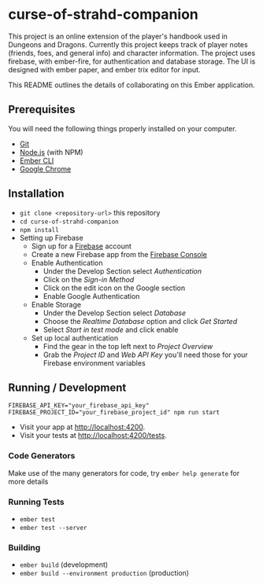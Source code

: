 # curse-of-strahd-companion

This project is an online extension of the player's handbook used in Dungeons and Dragons. Currently this project keeps track of player notes (friends, foes, and general info) and character information. The project uses firebase, with ember-fire, for authentication and database storage. The UI is designed with ember paper, and ember trix editor for input.

This README outlines the details of collaborating on this Ember application.

## Prerequisites

You will need the following things properly installed on your computer.

* [Git](https://git-scm.com/)
* [Node.js](https://nodejs.org/) (with NPM)
* [Ember CLI](https://ember-cli.com/)
* [Google Chrome](https://google.com/chrome/)

## Installation

* `git clone <repository-url>` this repository
* `cd curse-of-strahd-companion`
* `npm install`
* Setting up Firebase
  * Sign up for a [Firebase](https://firebase.google.com/) account
  * Create a new Firebase app from the [Firebase Console](https://console.firebase.google.com)
  * Enable Authentication
    * Under the Develop Section select _Authentication_
    * Click on the _Sign-in Method_
    * Click on the edit icon on the Google section
    * Enable Google Authentication
  * Enable Storage
    * Under the Develop Section select _Database_
    * Choose the _Realtime Database_ option and click _Get Started_
    * Select _Start in test mode_ and click enable
  * Set up local authentication
    * Find the gear in the top left next to _Project Overview_
    * Grab the _Project ID_ and _Web API Key_ you'll need those for your Firebase environment variables


## Running / Development

```
FIREBASE_API_KEY="your_firebase_api_key" FIREBASE_PROJECT_ID="your_firebase_project_id" npm run start
```

* Visit your app at [http://localhost:4200](http://localhost:4200).
* Visit your tests at [http://localhost:4200/tests](http://localhost:4200/tests).

### Code Generators

Make use of the many generators for code, try `ember help generate` for more details

### Running Tests

* `ember test`
* `ember test --server`

### Building

* `ember build` (development)
* `ember build --environment production` (production)

